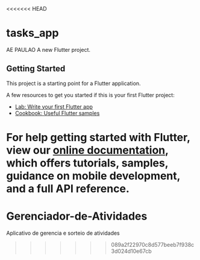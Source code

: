 <<<<<<< HEAD
# tasks_app
AE PAULAO
A new Flutter project.

## Getting Started

This project is a starting point for a Flutter application.

A few resources to get you started if this is your first Flutter project:

- [Lab: Write your first Flutter app](https://flutter.dev/docs/get-started/codelab)
- [Cookbook: Useful Flutter samples](https://flutter.dev/docs/cookbook)

For help getting started with Flutter, view our
[online documentation](https://flutter.dev/docs), which offers tutorials,
samples, guidance on mobile development, and a full API reference.
=======
# Gerenciador-de-Atividades
Aplicativo de gerencia e sorteio de atividades
>>>>>>> 089a2f22970c8d577beeb7f938c3d024d10e67cb
